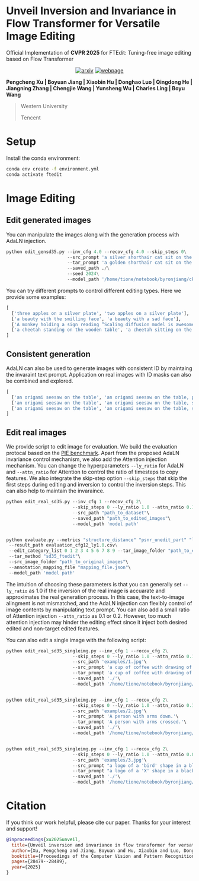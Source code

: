 # Unveil Inversion and Invariance in Flow Transformer for Versatile Image Editing

Official Implementation of **CVPR 2025** for FTEdit: Tuning-free image editing based on Flow Transformer

<div style="display: flex; justify-content: center; align-items: center;">
  <a href="https://arxiv.org/pdf/2411.15843" style="margin: 0 2px;">
    <img src='https://img.shields.io/badge/arXiv-2411.10499-red?style=flat&logo=arXiv&logoColor=red' alt='arxiv'>
  </a>
  <a href='https://pengchengpcx.github.io/EditFT/' style="margin: 0 2px;">
    <img src='https://img.shields.io/badge/Webpage-Project-silver?style=flat&logo=&logoColor=orange' alt='webpage'>
  </a>
</div>

**Pengcheng Xu | Boyuan Jiang | Xiaobin Hu | Donghao Luo | Qingdong He | Jiangning Zhang | Chengjie Wang | Yunsheng Wu | Charles Ling | Boyu Wang**

> Western University
> 
> Tencent


# Setup
Install the conda environment:
```bash
conda env create -f environment.yml
conda activate ftedit
```

# Image Editing

## Edit generated images
You can manipulate the images along with the generation process with AdaLN injection.

``` python
python edit_gensd35.py --inv_cfg 4.0 --recov_cfg 4.0 --skip_steps 0\
                       --src_prompt 'a silver shorthair cat sit on the wooden table'\
                       --tar_prompt 'a golden shorthair cat sit on the wooden table'\
                       --saved_path ./\
                       --seed 2024\
                       --model_path '/home/tione/notebook/byronjiang/ckpt/stable-diffusion-3.5-large'
```


You can try different prompts to control different editing types. Here we provide some examples:

``` python
[
  ['three apples on a silver plate', 'two apples on a silver plate'],
  ['a beauty with the smilling face', 'a beauty with a sad face'],
  ['A monkey holding a sign reading ”Scaling diffusion model is awesome!', 'A monkey holding a sign reading ”Scaling transformers model is awesome!'],
  ['a cheetah standing on the wooden table', 'a cheetah sitting on the wooden table'],
]
```


## Consistent generation
AdaLN can also be used to generate images with consistent ID by maintaing the invaraint text prompt. Application on real images with ID masks can also be combined and explored.

``` python
[
  ['an origami seesaw on the table', 'an origami seesaw on the table, playing the football'],
  ['an origami seesaw on the table', 'an origami seesaw on the table, surfing on the sea'],
  ['an origami seesaw on the table', 'an origami seesaw on the table, sitting in the meadow'],
]
```




## Edit real images
We provide script to edit image for evaluation. We build the evaluation protocal based on the [PIE benchmark](https://github.com/cure-lab/PnPInversion). Apart from the proposed AdaLN invariance control mechanism, we also add the Attention injection mechanism. You can change the hyperparameters `--ly_ratio` for AdaLN and `--attn_ratio` for Attention to control the ratio of timesteps to copy features. We also integrate the skip-step option `--skip_steps` that skip the first steps during editing and inversion to control the inversion steps. This can also help to maintain the invaraince.


``` python
python edit_real_sd35.py --inv_cfg 1 --recov_cfg 2\
                         --skip_steps 0 --ly_ratio 1.0 --attn_ratio 0.15\
                         --src_path "path_to_dataset"\
                         --saved_path "path_to_edited_images"\
                         --model_path 'model path'


python evaluate.py --metrics "structure_distance" "psnr_unedit_part" "lpips_unedit_part" "mse_unedit_part" "ssim_unedit_part" "clip_similarity_source_image"  "clip_similarity_target_image" "clip_similarity_target_image_edit_part"\
 --result_path evaluation_cfg12_ly1.0.csv\
 --edit_category_list 0 1 2 3 4 5 6 7 8 9 --tar_image_folder "path_to_edited_images"\
 --tar_method "sd35_ftedit"\
 --src_image_folder "path_to_original_images"\
 --annotation_mapping_file "mapping_file.json"\
 --model_path 'model path'
```


The intuition of choosing these parameters is that you can generally set `--ly_ratio` as 1.0 if the inversion of the real image is accuarate and approximates the real generation process. In this case, the text-to-image alingment is not mismatched, and the AdaLN injection can flexibly control of image contents by manipulating text prompt. You can also add a small ratio of Attention injection `--attn_ratio` as 0.1 or 0.2. However, too much attention injection may hinder the editing effect since it inject both desired edited and non-target edited features.

You can also edit a single image with the following script:


``` python
python edit_real_sd35_singleimg.py --inv_cfg 1 --recov_cfg 2\
                         --skip_steps 0 --ly_ratio 1.0 --attn_ratio 0.15\
                         --src_path 'examples/1.jpg'\
                         --src_prompt 'a cup of coffee with drawing of tulip putted on the wooden table.'\
                         --tar_prompt 'a cup of coffee with drawing of lion putted on the wooden table.'\
                         --saved_path './'\
                         --model_path '/home/tione/notebook/byronjiang/ckpt/stable-diffusion-3.5-large'


python edit_real_sd35_singleimg.py --inv_cfg 1 --recov_cfg 2\
                         --skip_steps 0 --ly_ratio 1.0 --attn_ratio 0.1\
                         --src_path 'examples/2.jpg'\
                         --src_prompt 'A person with arms down.'\
                         --tar_prompt 'A person with arms crossed.'\
                         --saved_path './'\
                         --model_path '/home/tione/notebook/byronjiang/ckpt/stable-diffusion-3.5-large'


python edit_real_sd35_singleimg.py --inv_cfg 1 --recov_cfg 2\
                         --skip_steps 0 --ly_ratio 1.0 --attn_ratio 0.0\
                         --src_path 'examples/3.jpg'\
                         --src_prompt "a logo of a 'bird' shape in a black background."\
                         --tar_prompt "a logo of a 'X' shape in a black background."\
                         --saved_path './'\
                         --model_path '/home/tione/notebook/byronjiang/ckpt/stable-diffusion-3.5-large'
```




# Citation
If you think our work helpful, please cite our paper. Thanks for your interest and support!



``` bibtex
@inproceedings{xu2025unveil,
  title={Unveil inversion and invariance in flow transformer for versatile image editing},
  author={Xu, Pengcheng and Jiang, Boyuan and Hu, Xiaobin and Luo, Donghao and He, Qingdong and Zhang, Jiangning and Wang, Chengjie and Wu, Yunsheng and Ling, Charles and Wang, Boyu},
  booktitle={Proceedings of the Computer Vision and Pattern Recognition Conference},
  pages={28479--28489},
  year={2025}
}
```



